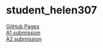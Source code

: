# student_helen307
[GitHub Pages](https://github.com/bcb420-2020/student_helen307/wiki) <br/>
[A1 submission](https://htmlpreview.github.io/?https://github.com/bcb420-2020/student_helen307/blob/master/A1_BCB420.nb.html)<br/>
[A2 submission](https://htmlpreview.github.io/?https://github.com/bcb420-2020/student_helen307/blob/master/A2.nb.html)

